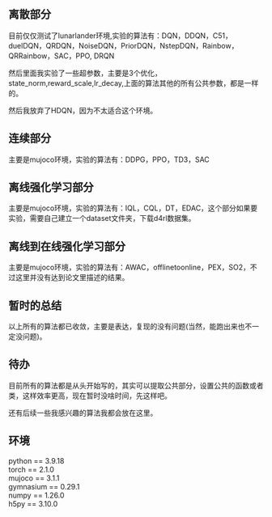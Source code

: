 ## 离散部分

目前仅仅测试了lunarlander环境,实验的算法有：DQN，DDQN，C51，duelDQN，QRDQN，NoiseDQN，PriorDQN，NstepDQN，Rainbow，QRRainbow，SAC，PPO, DRQN

然后里面我实验了一些超参数，主要是3个优化，state_norm,reward_scale,lr_decay,上面的算法其他的所有公共参数，都是一样的。

然后我放弃了HDQN，因为不太适合这个环境。


## 连续部分

主要是mujoco环境，实验的算法有：DDPG，PPO，TD3，SAC


## 离线强化学习部分

主要是mujoco环境，实验的算法有：IQL，CQL，DT，EDAC，这个部分如果要实验，需要自己建立一个dataset文件夹，下载d4rl数据集。



## 离线到在线强化学习部分

主要是mujoco环境，实验的算法有：AWAC，offlinetoonline，PEX，SO2，不过这里并没有达到论文里描述的结果。


## 暂时的总结

以上所有的算法都已收敛，主要是表达，复现的没有问题(当然，能跑出来也不一定没问题)。


## 待办

目前所有的算法都是从头开始写的，其实可以提取公共部分，设置公共的函数或者类，这样效率更高，现在暂时没啥时间，先这样吧。

还有后续一些我感兴趣的算法我都会放在这里。




## 环境

python == 3.9.18  
torch == 2.1.0  
mujoco == 3.1.1  
gymnasium == 0.29.1  
numpy == 1.26.0  
h5py == 3.10.0  